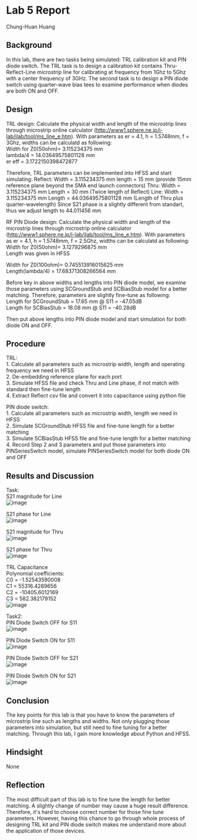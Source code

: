 # Lab 5 Report
Chung-Huan Huang 

## Background
In this lab, there are two tasks being simulated: TRL calibration kit and PIN diode switch. The TRL task is to design a calibration kit contains Thru-Reflect-Line microstrip line for calibrating at frequency from 1Ghz to 5Ghz with a center frequency of 3GHz. The second task is to design a PIN diode switch using quarter-wave bias tees to examine performance when diodes are both ON and OFF.

## Design
TRL design:
Calculate the physical width and length of the microstrip lines through microstrip online calculator (http://www1.sphere.ne.jp/i-lab/ilab/tool/ms_line_e.htm). With parameters as er = 4.1, h = 1.5748mm, f = 3Ghz, widths can be calculatd as following: <br>
  Width for Z0(50ohm)= 3.115234375 mm <br>
  lambda/4 = 14.03649575801128 mm<br>
  er eff   = 3.1722150398472877 <br>

Therefore, TRL parameters can be implemented into HFSS and start simulating:
Reflect: Width = 3.115234375 mm 
	 length = 15 mm (provide 15mm reference plane beyond the SMA end launch connectors)
Thru: Width = 3.115234375 mm 
      Length = 30 mm (Twice length of Reflect)
Line: Width = 3.115234375 mm 
      Length = 44.03649575801128 mm (Length of Thru plus quarter-wavelength)
Since S21 phase is a slightly different from standart, thus we adjust length to 44.011456 mm

RF PIN Diode design:
Calculate the physical width and length of the microstrip lines through microstrip online calculator (http://www1.sphere.ne.jp/i-lab/ilab/tool/ms_line_e.htm). With parameters as er = 4.1, h = 1.5748mm, f = 2.5Ghz, widths can be calculatd as following: <br>
  Width for Z0(50ohm)= 3.1279296875 mm <br>
  Length was given in HFSS<br>

  Width for Z0(100ohm)= 0.745513916015625 mm <br>
  Length(lambda/4) = 17.68371308266564 mm <br>

Before key in above widths and lengths into PIN diode model, we examine those parameters using SCGroundStub and SCBiasStub model for a better matching. Therefore, parameters are slightly fine-tune as following:<br>
  Length for SCGroundStub = 17.65 mm @   S11 = -47.05dB <br>
  Length for SCBiasStub = 18.08 mm @   S11 = -40.28dB <br>

Then put above lengths into PIN diode model and start simulation for both diode ON and OFF.<br>


## Procedure
TRL:<br>
	1. Calculate all parameters such as microstrip width, length and operating frequency we need in HFSS <br>
	2. De-embedding reference plane for each port<br>
	3. Simulate HFSS file and check Thru and Line phase, if not match with standard then fine-tune length<br>
	4. Extract Reflect csv file and convert it into capacitance using python file<br>

PIN diode switch:<br>
	1. Calculate all parameters such as microstrip width, length we need in HFSS <br>
	2. Simulate SCGroundStub HFSS file and fine-tune length for a better matching <br>
	3. Simulate SCBiasStub HFSS file and fine-tune length for a better matching <br>
	4. Record Step 2 and 3 parameters and put those parameters into PINSeriesSwitch model, simulate PINSeriesSwitch model for both diode ON and OFF <br>

## Results and Discussion

Task:<br>
S21 magnitude for Line<br>
![image](https://github.com/CourseReps/ECEN452-Spring2016/blob/master/Students/tim721w/Lab5/S21_Line_dB.png)<br>

S21 phase for Line<br>
![image](https://github.com/CourseReps/ECEN452-Spring2016/blob/master/Students/tim721w/Lab5/S21_Line_Phase.png)<br>

S21 magnitude for Thru<br>
![image](https://github.com/CourseReps/ECEN452-Spring2016/blob/master/Students/tim721w/Lab5/S21_Thru_dB.png)<br>

S21 phase for Thru<br>
![image](https://github.com/CourseReps/ECEN452-Spring2016/blob/master/Students/tim721w/Lab5/S21_Thru_Phase.png)<br>

TRL Capacitance<br>
Polynomial coefficients: <br>
C0 = -1.52543590008<br>
C1 = 55316.4289656<br>
C2 = -10405.6012169<br>
C3 = 582.382179152<br>
![image](https://github.com/CourseReps/ECEN452-Spring2016/blob/master/Students/tim721w/Lab5/TRL_Capacitance.png)<br>

Task2:<br>
PIN Diode Switch OFF for S11<br>
![image](https://github.com/CourseReps/ECEN452-Spring2016/blob/master/Students/tim721w/Lab5/PIN_Diode_OFF_S11.png)<br>

PIN Diode Switch ON for S11<br>
![image](https://github.com/CourseReps/ECEN452-Spring2016/blob/master/Students/tim721w/Lab5/PIN_Diode_ON_S11.png)<br>

PIN Diode Switch OFF for S21<br>
![image](https://github.com/CourseReps/ECEN452-Spring2016/blob/master/Students/tim721w/Lab5/PIN_Diode_OFF_S21.png)<br>

PIN Diode Switch ON for S21<br>
![image](https://github.com/CourseReps/ECEN452-Spring2016/blob/master/Students/tim721w/Lab5/PIN_Diode_ON_S21.png)<br>

## Conclusion
The key points for this lab is that you have to know the parameters of microstrip line such as lengths and widths. Not only plugging those parameters into simulation, but still need to fine tuning for a better matching. Through this lab, I gain more knowledge about Python and HFSS.

## Hindsight
None

## Reflection
The most difficult part of this lab is to fine tune the length for better matching. A slightly change of number may cause a huge result difference. Therefore, it's hard to choose correct number for those fine tune parameters. However, having this chance to go through whole process of designing TRL kit and PIN diode switch makes me understand more about the application of those devices. 
